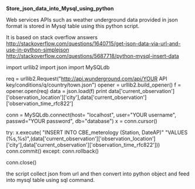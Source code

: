  **Store_json_data_into_Mysql_using_python**

Web services APIs such as weather underground data provided in json format is stored in Mysql table using this python script.

It is based on stack overflow answers
http://stackoverflow.com/questions/1640715/get-json-data-via-url-and-use-in-python-simplejson
 http://stackoverflow.com/questions/5687718/python-mysql-insert-data

import urllib2
import json
import MySQLdb


req = urllib2.Request("http://api.wunderground.com/api/YOUR API key/conditions/q/country/town.json")
opener = urllib2.build_opener()
f = opener.open(req)
data = json.load(f)
print data['current_observation']['observation_location']['city'],data['current_observation']['observation_time_rfc822']

conn = MySQLdb.connect(host= "localhost",
                  user="YOUR username",
                  passwd="YOUR password",
                  db="database")
x = conn.cursor()

try:
   x.execute(
   "INSERT INTO CBE_meterology (Station, DateAP)" 
   "VALUES (%s,%s)",(data['current_observation']['observation_location']['city'],data['current_observation']['observation_time_rfc822']))
   conn.commit()
except:
   conn.rollback()

conn.close()


the script collect json from url and then convert into python object and feed into mysql table using sql command.